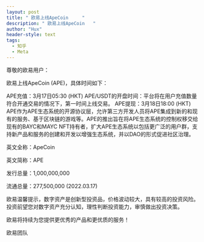```yaml
---
layout: post
title: " 欧易上线ApeCoin     "
description: " 欧易上线ApeCoin   "
author: "Hux"
header-style: text
tags:
  - 知乎
  - Meta
---
```


尊敬的欧易用户：

欧易上线ApeCoin (APE)，具体时间如下：

APE充值：3月17日05:30 (HKT)
APE/USDT的开盘时间：平台将在用户充值数量符合开通交易的情况下，第一时间上线交易。
APE提现：3月18日18:00 (HKT)
APE作为APE生态系统的开源协议层，允许第三方开发人员将APE集成到新的和现有的服务、基于区块链的游戏等。APE的推出旨在将APE生态系统的控制权移交给现有的BAYC和MAYC NFT持有者，扩大APE生态系统以包括更广泛的用户群，支持新产品和服务的创建和开发以增强生态系统，并以DAO的形式促进社区治理。

英文全称：ApeCoin

英文简称：APE

发行总量：1,000,000,000

流通总量：277,500,000 (2022.03.17)

欧易温馨提示，数字资产是创新型投资品，价格波动较大，具有较高的投资风险。投资前望您对数字资产充分认知，理性判断投资能力，审慎做出投资决策。

欧易将持续为您提供更优秀的产品和更优质的服务！ 

欧易团队
